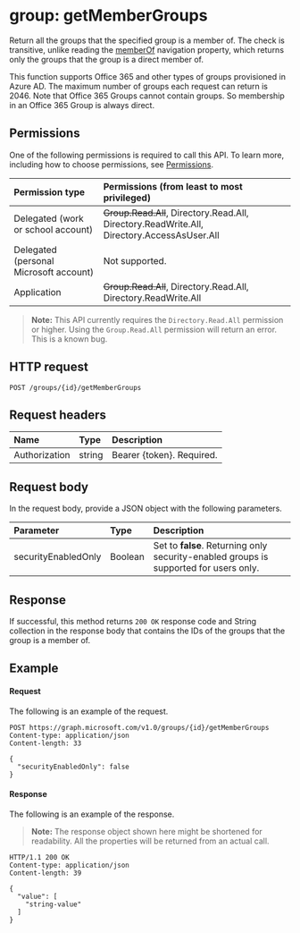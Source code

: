 # group: getMemberGroups

Return all the groups that the specified group is a member of. The check is transitive, unlike reading the [memberOf](../api/group_list_memberof.md) navigation property, which returns only the groups that the group is a direct member of.

This function supports Office 365 and other types of groups provisioned in Azure AD. The maximum number of groups each
request can return is 2046. Note that Office 365 Groups cannot contain groups. So membership in an Office 365 Group is
always direct.

## Permissions

One of the following permissions is required to call this API. To learn more, including how to choose permissions, see [Permissions](/graph/permissions_reference).

| Permission type                        | Permissions (from least to most privileged)                                                 |
| :------------------------------------- | :------------------------------------------------------------------------------------------ |
| Delegated (work or school account)     | ~~Group.Read.All~~, Directory.Read.All, Directory.ReadWrite.All, Directory.AccessAsUser.All |
| Delegated (personal Microsoft account) | Not supported.                                                                              |
| Application                            | ~~Group.Read.All~~, Directory.Read.All, Directory.ReadWrite.All                             |

> **Note:** This API currently requires the `Directory.Read.All` permission or higher. Using the `Group.Read.All` permission will return an error. This is a known bug.

## HTTP request

<!-- { "blockType": "ignored" } -->

```http
POST /groups/{id}/getMemberGroups
```

## Request headers

| Name          | Type   | Description               |
| :------------ | :----- | :------------------------ |
| Authorization | string | Bearer {token}. Required. |

## Request body

In the request body, provide a JSON object with the following parameters.

| Parameter           | Type    | Description                                                                           |
| :------------------ | :------ | :------------------------------------------------------------------------------------ |
| securityEnabledOnly | Boolean | Set to **false**. Returning only security-enabled groups is supported for users only. |

## Response

If successful, this method returns `200 OK` response code and String collection in the response body that contains the IDs of the groups that the group is a member of.

## Example

#### Request

The following is an example of the request.

<!-- {
  "blockType": "request",
  "name": "group_getmembergroups"
}-->

```http
POST https://graph.microsoft.com/v1.0/groups/{id}/getMemberGroups
Content-type: application/json
Content-length: 33

{
  "securityEnabledOnly": false
}
```

#### Response

The following is an example of the response.

> **Note:** The response object shown here might be shortened for readability. All the properties will be returned from an actual call.

<!-- {
  "blockType": "response",
  "truncated": true,
  "@odata.type": "string",
  "isCollection": true
} -->

```http
HTTP/1.1 200 OK
Content-type: application/json
Content-length: 39

{
  "value": [
    "string-value"
  ]
}
```

<!-- uuid: 8fcb5dbc-d5aa-4681-8e31-b001d5168d79
2015-10-25 14:57:30 UTC -->

<!-- {
  "type": "#page.annotation",
  "description": "group: getMemberGroups",
  "keywords": "",
  "section": "documentation",
  "tocPath": ""
}-->

